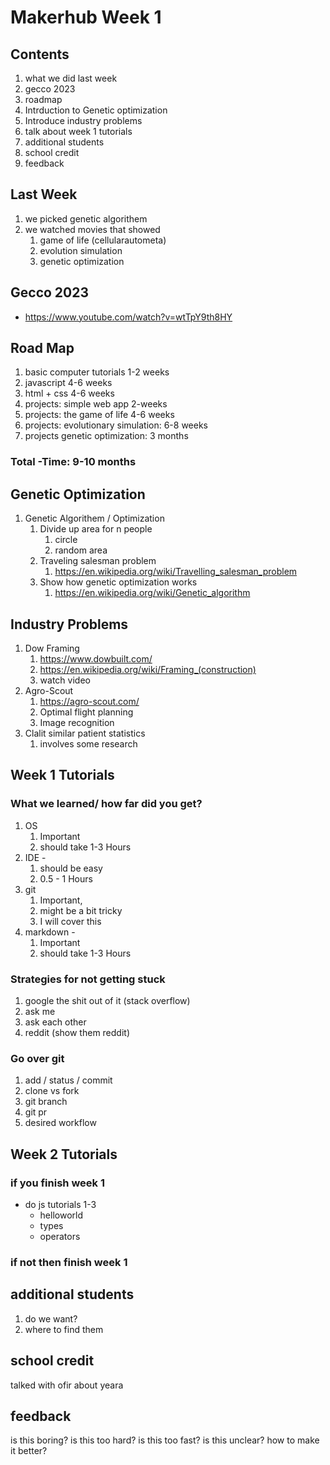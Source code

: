 # Makerhub Week 1

## Contents
1. what we did last week
2. gecco 2023
3. roadmap
4. Intrduction to Genetic optimization
5. Introduce industry problems
6. talk about week 1 tutorials
7. additional students
8. school credit
9. feedback

## Last Week
1. we picked genetic algorithem
2. we watched movies that showed
   1. game of life (cellularautometa)
   2. evolution simulation
   3. genetic optimization
   
## Gecco 2023
- https://www.youtube.com/watch?v=wtTpY9th8HY

## Road Map
1. basic computer tutorials 1-2 weeks
2. javascript 4-6 weeks
3. html + css 4-6 weeks
4. projects: simple web app  2-weeks
5. projects: the game of life 4-6 weeks
6. projects: evolutionary simulation: 6-8 weeks
7. projects genetic optimization: 3 months
### Total -Time: 9-10 months

## Genetic Optimization

1. Genetic Algorithem / Optimization
   1. Divide up area for n people
      1. circle
      2. random area
   2. Traveling salesman problem
      1. https://en.wikipedia.org/wiki/Travelling_salesman_problem
   3. Show how genetic optimization works
      1. https://en.wikipedia.org/wiki/Genetic_algorithm

## Industry Problems
1. Dow Framing
   1. https://www.dowbuilt.com/
   2. https://en.wikipedia.org/wiki/Framing_(construction)
   3. watch video
2. Agro-Scout
   1. https://agro-scout.com/
   2. Optimal flight planning
   3. Image recognition
3. Clalit similar patient statistics
   1. involves some research

## Week 1 Tutorials
### What we learned/ how far did you get?
1. OS  
   1. Important 
   2. should take 1-3 Hours
2. IDE - 
   1. should be easy 
   2. 0.5 - 1 Hours
3. git 
   1.  Important,
   2.  might be a bit tricky 
   3.  I will cover this
4. markdown - 
   1. Important 
   2. should take 1-3 Hours
### Strategies for not getting stuck
1. google the shit out of it (stack overflow)
2. ask me
3. ask each other
4. reddit (show them reddit)
### Go over git
1. add / status / commit
2. clone vs fork
3. git branch 
4. git pr
5. desired workflow

## Week 2 Tutorials
### if you finish week 1
- do js tutorials 1-3 
  - helloworld
  - types
  - operators
### if not then finish week 1
## additional students
1. do we want?
2. where to find them

## school credit
talked with ofir about yeara

##  feedback
is this boring?
is this too hard?
is this too fast?
is this unclear?
how to make it better?